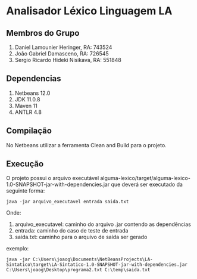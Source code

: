 <h1> Analisador Léxico Linguagem LA </h1>

<h2> Membros do Grupo </h2>
<ol>
  <li> Daniel Lamounier Heringer, RA: 743524 </li>
  <li> João Gabriel Damasceno, RA: 726545 </li>
  <li> Sergio Ricardo Hideki Nisikava, RA: 551848 </li>
</ol>
<h2> Dependencias </h2>

<ol>
  <li> Netbeans 12.0 </li>
  <li> JDK 11.0.8 </li>
  <li> Maven 11 </li>
  <li> ANTLR 4.8 </li>
</ol>

<h2> Compilação </h2>

No Netbeans utilizar a ferramenta Clean and Build para o projeto.

<h2> Execução </h2>

O projeto possui o arquivo executável alguma-lexico/target/alguma-lexico-1.0-SNAPSHOT-jar-with-dependencies.jar que deverá ser executado da seguinte forma: 

```
java -jar arquivo_executavel entrada saida.txt
```
Onde:

<ol>
  <li> arquivo_executavel: caminho do arquivo .jar contendo as dependências </li>
  <li> entrada: caminho do caso de teste de entrada </li>
  <li> saida.txt: caminho para o arquivo de saída ser gerado</li>
</ol>
 
 exemplo: 
 ```
java -jar C:\Users\joaog\Documents\NetBeansProjects\LA-Sintatico\target\LA-Sintatico-1.0-SNAPSHOT-jar-with-dependencies.jar C:\Users\joaog\Desktop\programa2.txt C:\temp\saida.txt
 ```
